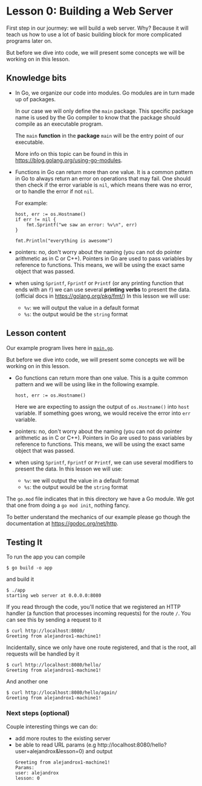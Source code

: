 # Lesson 0: Building a Web Server

First step in our jourmey: we will build a web server.
Why?
Because it will teach us how to use a lot of basic building block for more complicated programs later on.

But before we dive into code, we will present some concepts we will be working on in this lesson.

## Knowledge bits

- In Go, we organize our code into modules. Go modules are in turn made up of packages.

  In our case we will only define the `main` package. This specific package name is used by the Go compiler to know that the package should compile as an executable program.

    The `main` **function** in the **package** `main` will be the entry point of our executable.

    More info on this topic can be found in this in https://blog.golang.org/using-go-modules.

- Functions in Go can return more than one value. It is a common pattern in Go to always return an error on operations that may fail. One should then check if the error variable is `nil`, which means there was no error, or to handle the error if not `nil`.

  For example:

    ```
    host, err := os.Hostname()
    if err != nil {
        fmt.Sprintf("we saw an error: %v\n", err)
    }

    fmt.Println("everything is awesome")
    ```

- pointers: no, don't worry about the naming (you can not do pointer arithmetic as in C or C++). Pointers in Go are used to pass variables by reference to functions. This means, we will be using the exact same object that was passed.

- when using `Sprintf`, `Fprintf` or `Printf` (or any printing function that ends with an `f`)  we can use several **printing verbs** to present the data. (official docs in https://golang.org/pkg/fmt/) In this lesson we will use:
  - `%v`: we will output the value in a default format
  - `%s`: the output would be the `string` format

## Lesson content

Our example program lives here in [`main.go`](./main.go).

But before we dive into code, we will present some concepts we will be working on in this lesson.

- Go functions can return more than one value. This is a quite common pattern and we will be using like in the following example.

    `host, err := os.Hostname()`

    Here we are expecting to assign the output of `os.Hostname()` into `host` variable.
    If something goes wrong, we would receive the error into `err` variable.

- pointers: no, don't worry about the naming (you can not do pointer arithmetic as in C or C++). Pointers in Go are used to pass variables by reference to functions. This means, we will be using the exact same object that was passed.

- when using `Sprintf`, `Fprintf` or `Printf`,  we can use several modifiers to present the data. In this lesson we will use:
  - `%v`: we will output the value in a default format
  - `%s`: the output would be the `string` format

The `go.mod` file indicates that in this directory we have a Go module.
We got that one from doing a `go mod init`, nothing fancy.

To better understand the mechanics of our example please go though the
documentation at https://godoc.org/net/http.

## Testing It

To run the app you can compile
```
$ go build -o app
```
and build it
```
$ ./app
starting web server at 0.0.0.0:8080
```

If you read through the code, you'll notice that we registered an HTTP handler
(a function that processes incoming requests) for the route `/`.
You can see this by sending a request to it
```
$ curl http://localhost:8080/
Greeting from alejandrox1-machine1!
```

Incidentally, since we only have one route registered, and that is the root,
all requests will be handled by it
```
$ curl http://localhost:8080/hello/
Greeting from alejandrox1-machine1!
```

And another one
```
$ curl http://localhost:8080/hello/again/
Greeting from alejandrox1-machine1!
```

### Next steps (optional)

Couple interesting things we can do:
- add more routes to the existing server
- be able to read URL params (e.g http://localhost:8080/hello?user=alejandrox&lesson=0) and output
  ```
  Greeting from alejandrox1-machine1!
  Params:
  user: alejandrox
  lesson: 0
  ```
